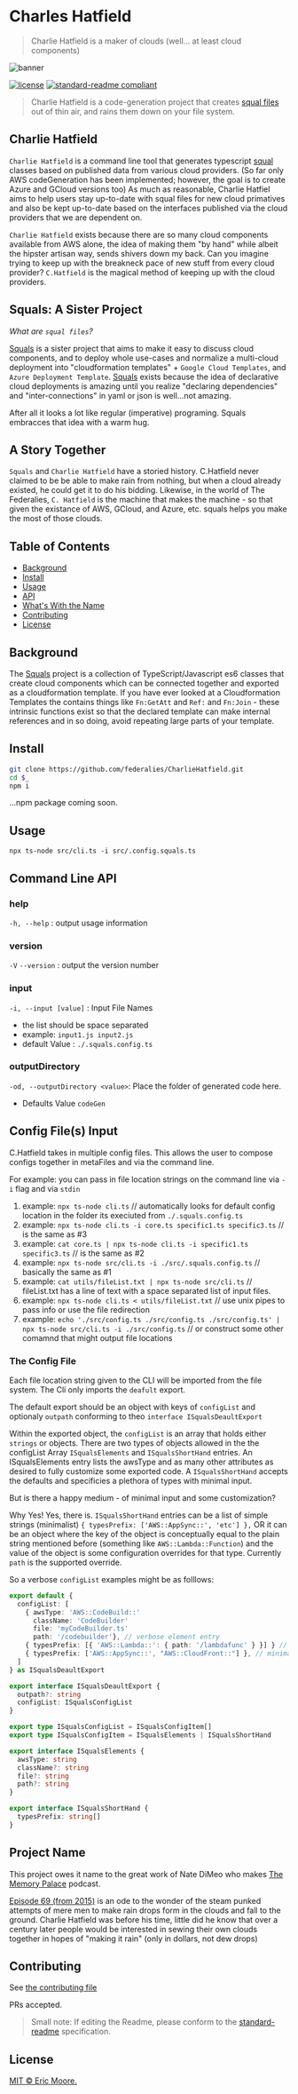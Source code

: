 # Charles Hatfield

> Charlie Hatfield is a maker of clouds (well... at least cloud components)

![banner](./assets/bannerPicExport.jpg)

[![license](https://img.shields.io/github/license/federalies/CharlieHatfield.svg)](LICENSE) [![standard-readme compliant](https://img.shields.io/badge/readme%20style-standard-brightgreen.svg?style=flat-square)](https://github.com/RichardLitt/standard-readme) <!-- ![badge]() ![badge]() -->

> Charlie Hatfield is a code-generation project that creates [squal files](//github.com/federalies/squals) out of thin air, and rains them down on your file system.

## Charlie Hatfield

`Charlie Hatfield` is a command line tool that generates typescript [squal](//github.com/federalies/squals) classes based on published data from various cloud providers. (So far only AWS codeGeneration has been implemented; however, the goal is to create Azure and GCloud versions too) As much as reasonable, Charlie Hatfiel aims to help users stay up-to-date with squal files for new cloud primatives and also be kept up-to-date based on the interfaces published via the cloud providers that we are dependent on.

`Charlie Hatfield` exists because there are so many cloud components available from AWS alone, the idea of making them "by hand" while albeit the hipster artisan way, sends shivers down my back. Can you imagine trying to keep up with the breakneck pace of new stuff from every cloud provider? `C.Hatfield` is the magical method of keeping up with the cloud providers.

## Squals: A Sister Project

_What are `squal files`?_

[Squals](//github.com/federalies/squals) is a sister project that aims to make it easy to discuss cloud components, and to deploy whole use-cases and normalize a multi-cloud deployment into "cloudformation templates" + `Google Cloud Templates`, and `Azure Deployment Template`. [Squals](//github.com/federalies/squals) exists because the idea of declarative cloud deployments is amazing until you realize "declaring dependencies" and "inter-connections" in yaml or json is well...not amazing.

After all it looks a lot like regular (imperative) programing. Squals embracces that idea with a warm hug.

## A Story Together

`Squals` and `Charlie Hatfield` have a storied history. C.Hatfield never claimed to be be able to make rain from nothing, but when a cloud already existed, he could get it to do his bidding. Likewise, in the world of The Federalies, `C. Hatfield` is the machine that makes the machine - so that given the existance of AWS, GCloud, and Azure, etc. squals helps you make the most of those clouds.

## Table of Contents

- [Background](#background)
- [Install](#install)
- [Usage](#usage)
- [API](#api)
- [What's With the Name](#project-name)
- [Contributing](#contributing)
- [License](#license)

## Background

The [Squals](//github.com/federalies/squals) project is a collection of TypeScript/Javascript es6 classes that create cloud components which can be connected together and exported as a cloudformation template. If you have ever looked at a Cloudformation Templates the contains things like `Fn:GetAtt` and `Ref:` and `Fn:Join` - these intrinsic functions exist so that the declared template can make internal references and in so doing, avoid repeating large parts of your template.

## Install

```bash
git clone https://github.com/federalies/CharlieHatfield.git 
cd $_
npm i
```

...npm package coming soon.

## Usage

`npx ts-node src/cli.ts -i src/.config.squals.ts`

## Command Line API

### help

`-h, --help` : output usage information

### version

`-V` `--version` : output the version number

### input

`-i, --input [value]` : Input File Names

- the list should be space separated
- example: `input1.js input2.js`
- default Value : `./.squals.config.ts`

### outputDirectory

`-od, --outputDirectory <value>`: Place the folder of generated code here.

- Defaults Value `codeGen`

## Config File(s) Input

C.Hatfield takes in multiple config files. This allows the user to compose configs together in metaFiles and via the command line.

For example: you can pass in file location strings on the command line via `-i` flag and via `stdin`

1. example: `npx ts-node cli.ts` // automatically looks for default config location in the folder its execiuted from `./.squals.config.ts`
2. example: `npx ts-node cli.ts -i core.ts specific1.ts specific3.ts` // is the same as #3
3. example: `cat core.ts | npx ts-node cli.ts -i specific1.ts specific3.ts` // is the same as #2
4. example: `npx ts-node src/cli.ts -i ./src/.squals.config.ts` // basically the same as #1
5. example: `cat utils/fileList.txt | npx ts-node src/cli.ts` // fileList.txt has a line of text with a space separated list of input files.
6. example: `npx ts-node cli.ts < utils/fileList.txt` // use unix pipes to pass info or use the file redirection
7. example: `echo './src/config.ts ./src/config.ts ./src/config.ts' | npx ts-node src/cli.ts -i ./src/config.ts` // or construct some other comamnd that might output file locations

### The Config File

Each file location string given to the CLI will be imported from the file system. The Cli only imports the `deafult` export.

The default export should be an object with keys of `configList` and optionaly `outpath` conforming to theo `interface ISqualsDeaultExport`

Within the exported object, the `configList` is an array that holds either `strings` or objects. There are two types of objects allowed in the the configList Array `ISqualsElements` and `ISqualsShortHand` entries. An ISqualsElements entry lists the awsType and as many other attributes as desired to fully customize some exported code. A `ISqualsShortHand` accepts the defaults and specificies a plethora of types with minimal input.

But is there a happy medium - of minimal input and some customization?

Why Yes! Yes, there is. `ISqualsShortHand` entries can be a list of simple strings (minimalist) `{ typesPrefix: ['AWS::AppSync::', 'etc'] },` OR it can be an object where the key of the object is conceptually equal to the plain string mentioned before (something like `AWS::Lambda::Function`) and the value of the object is some configuration overrides for that type. Currently `path` is the supported override.

So a verbose `configList` examples might be as folllows:

```typescript
export default {
  configList: [
    { awsType: 'AWS::CodeBuild::'
      className: 'CodeBuilder'
      file: 'myCodeBuilder.ts'
      path: '/codebuilder'}, // verbose element entry
    { typesPrefix: [{ 'AWS::Lambda::': { path: '/lambdafunc' } }] } // medium Type list with few overrides
    { typesPrefix: ['AWS::AppSync::', "AWS::CloudFront::"] }, // minimal Type list
  ]
} as ISqualsDeaultExport
```

```typescript
export interface ISqualsDeaultExport {
  outpath?: string
  configList: ISqualsConfigList
}

export type ISqualsConfigList = ISqualsConfigItem[]
export type ISqualsConfigItem = ISqualsElements | ISqualsShortHand

export interface ISqualsElements {
  awsType: string
  className?: string
  file?: string
  path?: string
}

export interface ISqualsShortHand {
  typesPrefix: string[]
}
```

## Project Name

This project owes it name to the great work of Nate DiMeo who makes [The Memory Palace](http://thememorypalace.us?referredby=thefederalies) podcast.

[Episode 69 (from 2015)](http://thememorypalace.us/2015/07/charlie-god-of-rain?referredby=thefederalies) is an ode to the wonder of the steam punked attempts of mere men to make rain drops form in the clouds and fall to the ground. Charlie Hatfield was before his time, little did he know that over a century later people would be interested in sewing their own clouds together in hopes of "making it rain" (only in dollars, not dew drops)

## Contributing

See [the contributing file](CONTRIBUTING.md)

PRs accepted.

> Small note: If editing the Readme, please conform to the [standard-readme](https://github.com/RichardLitt/standard-readme) specification.

## License

[MIT © Eric Moore.](../LICENSE)
